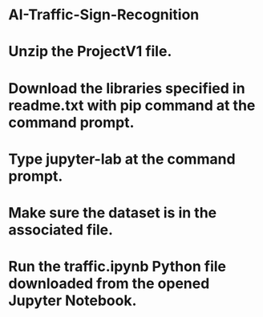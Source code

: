 # AI-Traffic-Sign-Recognition

# Unzip the ProjectV1 file.
# Download the libraries specified in readme.txt with pip command at the command prompt.
# Type jupyter-lab at the command prompt.
# Make sure the dataset is in the associated file.
# Run the traffic.ipynb Python file downloaded from the opened Jupyter Notebook.
